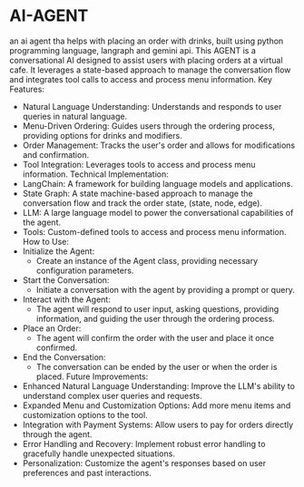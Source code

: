 # AI-AGENT
an ai agent tha helps with placing an order with drinks, built using python programming language, langraph and gemini api.
This AGENT is a conversational AI designed to assist users with placing orders at a virtual cafe. It leverages a state-based approach to manage the conversation flow and integrates tool calls to access and process menu information.
Key Features:
 * Natural Language Understanding: Understands and responds to user queries in natural language.
 * Menu-Driven Ordering: Guides users through the ordering process, providing options for drinks and modifiers.
 * Order Management: Tracks the user's order and allows for modifications and confirmation.
 * Tool Integration: Leverages tools to access and process menu information.
Technical Implementation:
 * LangChain: A framework for building language models and applications.
 * State Graph: A state machine-based approach to manage the conversation flow and track the order state, (state, node, edge).
 * LLM: A large language model to power the conversational capabilities of the agent.
 * Tools: Custom-defined tools to access and process menu information.
How to Use:
 * Initialize the Agent:
   * Create an instance of the Agent class, providing necessary configuration parameters.
 * Start the Conversation:
   * Initiate a conversation with the agent by providing a prompt or query.
 * Interact with the Agent:
   * The agent will respond to user input, asking questions, providing information, and guiding the user through the ordering process.
 * Place an Order:
   * The agent will confirm the order with the user and place it once confirmed.
 * End the Conversation:
   * The conversation can be ended by the user or when the order is placed.
Future Improvements:
 * Enhanced Natural Language Understanding: Improve the LLM's ability to understand complex user queries and requests.
 * Expanded Menu and Customization Options: Add more menu items and customization options to the tool.
 * Integration with Payment Systems: Allow users to pay for orders directly through the agent.
 * Error Handling and Recovery: Implement robust error handling to gracefully handle unexpected situations.
 * Personalization: Customize the agent's responses based on user preferences and past interactions.
